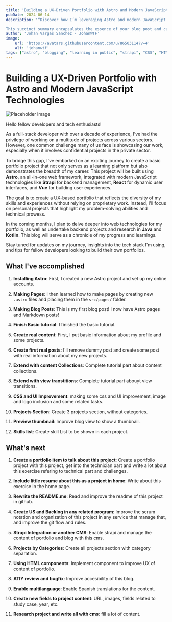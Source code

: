 ```yaml
---
title: 'Building a UX-Driven Portfolio with Astro and Modern JavaScript Technologies'
pubDate: 2024-06-14
description: '“Discover how I’m leveraging Astro and modern JavaScript frameworks to build a UX-centric portfolio that circumvents the challenge of displaying private sector work. Join me as I share my journey, personal projects, and future plans in web and backend development.”

This succinct summary encapsulates the essence of your blog post and can be used as a teaser to entice readers. Feel free to adjust it to your liking!'
author: 'Johan Vargas Sanchez - JohanWTF'
image:
    url: 'https://avatars.githubusercontent.com/u/86503114?v=4'
    alt: 'johanwtf'
tags: ["astro", "blogging", "learning in public", "strapi", "CSS", "HTML", "preact"]
---
```


# Building a UX-Driven Portfolio with Astro and Modern JavaScript Technologies

![Placeholder Image](https://via.placeholder.com/150)

Hello fellow developers and tech enthusiasts!

As a full-stack developer with over a decade of experience, I've had the privilege of working on a multitude of projects across various sectors. However, one common challenge many of us face is showcasing our work, especially when it involves confidential projects in the private sector.

To bridge this gap, I've embarked on an exciting journey to create a basic portfolio project that not only serves as a learning platform but also demonstrates the breadth of my career. This project will be built using **Astro**, an all-in-one web framework, integrated with modern JavaScript technologies like **Strapi** for backend management, **React** for dynamic user interfaces, and **Vue** for building user experiences.

The goal is to create a UX-based portfolio that reflects the diversity of my skills and experiences without relying on proprietary work. Instead, I'll focus on personal projects that highlight my problem-solving abilities and technical prowess.

In the coming months, I plan to delve deeper into web technologies for my portfolio, as well as undertake backend projects and research in **Java** and **Kotlin**. This blog will serve as a chronicle of my progress and learnings.


Stay tuned for updates on my journey, insights into the tech stack I'm using, and tips for fellow developers looking to build their own portfolios.

## What I've accomplished

1. **Installing Astro**: First, I created a new Astro project and set up my online accounts.

2. **Making Pages**: I then learned how to make pages by creating new `.astro` files and placing them in the `src/pages/` folder.

3. **Making Blog Posts**: This is my first blog post! I now have Astro pages and Markdown posts!

4. **Finish Basic tutorial**: I finished the basic tutorial.

5. **Create real content**: First, I put basic information about my profile and some projects.

6. **Create first real posts**: I'll remove dummy post and create some post with real information about my new projects.

7. **Extend with content Collections**: Complete tutorial part about content collections.

8. **Extend with view transtitions**: Complete tutorial part abouyt view transitions.

9. **CSS and UI Improvement**: making some css and UI improvement, image and logo inclusion and some related tasks.

10. **Projects Section**: Create 3 projects section, without categories.

11. **Preview thumbnail**: Improve blog view to show a thumbnail.

12. **Skills list**: Create skill List to be shown in each project.

## What's next

1. **Create a portfolio item to talk about this project**: Create a portfolio project with this project, get into the technician part and write a lot about this exercise refering to technical part and challenges.

2. **Include little resume about this as a project in home**: Write about this exercise in the home page.

3. **Rewrite the README.me**: Read and improve the readme of this project in github.

4. **Create US and Backlog in any related program**: Improve the scrum notation and organization of this project in any service that manage that, and improve the git flow and rules.

5. **Strapi Integration or another CMS**: Enable strapi and manage the content of portfolio and blog with this cms.

6. **Projects by Categories**: Create all projects section with category separation.

7. **Using HTML components**: Implement component to improve UX of content of portfolio.

8. **A11Y review and bugfix**: Improve accesibility of this blog.

9. **Enable multilanguage**: Enable Spanish translations for the content.

10. **Create new fields to project content**: URL, images, fields related to study case, year, etc.

11. **Research project and write all with cms**: fill a lot of content.